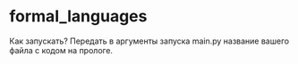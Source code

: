 # formal_languages

Как запускать? Передать в аргументы запуска main.py название вашего файла с кодом на прологе.

